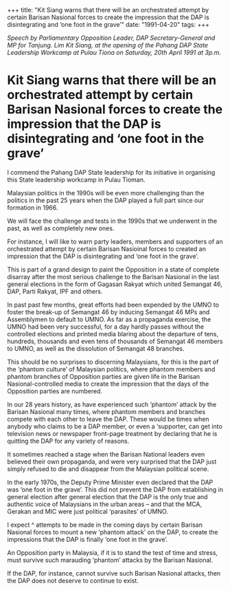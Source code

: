 +++ 
title: "Kit Siang warns that there will be an orchestrated attempt by certain Barisan Nasional forces to create the impression that the DAP is disintegrating and ‘one foot in the grave’"
date: "1991-04-20"
tags:
+++

_Speech by Parliamentary Opposition Leader, DAP Secretary-General and MP for Tanjung. Lim Kit Siang, at the opening of the Pahang DAP State Leadership Workcamp at Pulau Tiona on Saturday, 20th April 1991 at 3p.m._

# Kit Siang warns that there will be an orchestrated attempt by certain Barisan Nasional forces to create the impression that the DAP is disintegrating and ‘one foot in the grave’

I commend the Pahang DAP State leadership for its initiative in organising this State leadership workcamp in Pulau Tioman.</u>

Malaysian politics in the 1990s will be even more challenging than the politics in the past 25 years when the DAP played a full part since our formation in 1966.

We will face the challenge and tests in the 1990s that we underwent in the past, as well as completely new ones.

For instance, I will like to warn party leaders, members and supporters of an orchestrated attempt by certain Barisan Nasioinal forces to created an impression that the DAP is disintegrating and ‘one foot in the grave’.

This is part of a grand design to paint the Opposition in a state of complete disarray after the most serious challenge to the Barisan Nasional in the last general elections in the form of Gagasan Rakyat which united Semangat 46, DAP, Parti Rakyat, IPF and others.

In past past few months, great efforts had been expended by the UMNO to foster the break-up of Semangat 46 by inducing Semangat 46 MPs and Assemblymen to default to UMNO. As far as a propaganda exercise, the UMNO had been very successful, for a day hardly passes without the controlled elections and printed media blaring about the departure of tens, hundreds, thousands and even tens of thousands of Semangat 46 members to UMNO, as well as the dissolution of Semangat 48 branches.

This should be no surprises to discerning Malaysians, for this is the part of the ‘phantom culture’ of Malaysian politics, where phantom members and phantom branches of Opposition parties are given life in the Barisan Nasional-controlled media to create the impression that the days of the Opposition parties are numbered.

In our 28 years history, as have experienced such ‘phantom’ attack by the Barisan Nasional many times, where phantom members and branches compete with each other to leave the DAP. These would be times when anybody who claims to be a DAP member, or even a ‘supporter, can get into television news or newspaper front-page treatment by declaring that he is quitting the DAP for any variety of reasons.

It sometimes reached a stage when the Barisan National leaders even believed their own propaganda, and were very surprised that the DAP just simply refused to die and disappear from the Malaysian political scene.

In the early 1970s, the Deputy Prime Minister even declared that the DAP was ‘one foot in the grave’. This did not prevent the DAP from establishing in general election after general election that the DAP is the only true and authentic voice of Malaysians in the urban areas – and that the MCA, Gerakan and MIC were just political ‘parasites’ of UMNO.

I expect ^ attempts to be made in the coming days by certain Barisan Nasional forces to mount a new ‘phantom attack’ on the DAP, to create the impressions that the DAP is finally ‘one foot in the grave’.

An Opposition party in Malaysia, if it is to stand the test of time and stress, must survive such marauding ‘phantom’ attacks by the Barisan Nasional.

If the DAP, for instance, cannot survive such Barisan Nasional attacks, then the DAP does not deserve to continue to exist.
 
